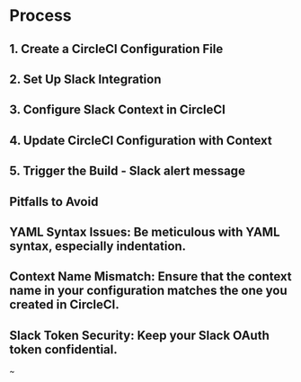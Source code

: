 # Process

## 1. Create a CircleCI Configuration File

## 2. Set Up Slack Integration

## 3. Configure Slack Context in CircleCI

## 4. Update CircleCI Configuration with Context

## 5. Trigger the Build - Slack alert message

## Pitfalls to Avoid

## YAML Syntax Issues: Be meticulous with YAML syntax, especially indentation.
## Context Name Mismatch: Ensure that the context name in your configuration matches the one you created in CircleCI.
## Slack Token Security: Keep your Slack OAuth token confidential.
~                                                                  
